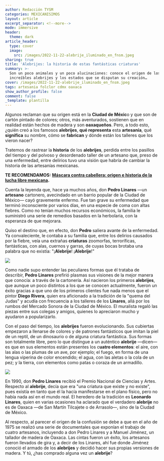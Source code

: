 ```yaml
---
author: Redacción TYSM
categories: MEXICANISIMOS
layout: article
excerpt_separator: <!--more-->
mode: immersive
header:
  theme: dark
article_header:
  type: cover
  image:
    src: /images/2022-11-22-alebrije_iluminado_en_fnsm.jpeg
sharing: true
title: 'Alebrijes: la historia de estas fantásticas criaturas'
summary: >-
  Son un poco animales y un poco alucinaciones: conoce el origen de los
  increíbles alebrijes y los estados que se disputan su creación…
cover: /images/2022-11-22-alebrije_iluminado_en_fnsm.jpeg
tags: artesania folclor cdmx oaxaca
show_author_profile: false
comment: false
_template: plantilla
---
```







Algunos reclaman que su origen está en la **Ciudad de Méxic**o y que son de cartón pintado de colores; otros, más aventurados, sostienen que en realidad están hechos de madera y son **oaxaqueños**. Pero, a todo esto, ¿quién creó a los famosos **alebrijes**, **qué representa** esta **artesanía**, qué **significa** su nombre, cómo se **fabrican** y dónde están los talleres que los vieron nacer?

Tratemos de rastrear la **historia** de los **alebrijes**, perdida entre los pasillos del tiempo y del polvoso y desordenado taller de un artesano que, preso de una enfermedad, entre delirios tuvo una visión que habría de cambiar la historia de las artesanías mexicanas.

**TE RECOMENDAMOS:** [**Máscara contra cabellera: origen e historia de la lucha libre mexicana**](https://blog.tonoysumariachi.com/mexicanisimos/2022/07/13/origen-e-historia-de-la-lucha-libre-mexicana.html)**.**

Cuenta la leyenda que, hace ya muchos años, don **Pedro Linares** —un **artesano** cartonero, avecindado en un barrio popular de la Ciudad de México— cayó gravemente enfermo. Fue tan grave su enfermedad que terminó inconsciente por varios días, en una especie de coma con altas fiebres. Como no tenían muchos recursos económicos, la familia le suministró una serie de remedios basados en la herbolaria, con la esperanza de que mejorara.

Quiso el destino que, en efecto, don **Pedro** saliera avante de la enfermedad. Ya convaleciente, le contaba a su familia que, entre los delirios causados por la fiebre, veía una extrañas **criaturas** zoomorfas, terroríficas, fantásticas, con alas, cuernos y garras, de cuyas bocas brotaba una palabra que no existía: "¡**Alebrije**! ¡**Alebrije**!"

![](https://upload.wikimedia.org/wikipedia/commons/thumb/f/fc/Alebrije20171109p1.jpg/755px-Alebrije20171109p1.jpg)

Como nadie supo entender las peculiares formas que él trataba de describir, **Pedro Linares** prefirió plasmas sus visiones de la mejor manera que conocía: a través de la cartonería. Así nacieron los primeros **alebrijes**, que aunque un poco distintos a los que se conocen actualmente, fueron un éxito gracias a que uno de los primeros clientes fue nada menos que el pintor **Diego Rivera**, quien era aficionado a la tradición de la "quema del Judas" y acudía con frecuencia a los talleres de los **Linares**, allá por los rumbos del Mercado Sonora de la Ciudad de México. El muralista regaló las piezas entre sus colegas y amigos, quienes lo apreciaron mucho y ayudaron a popularizarlo.

Con el paso del tiempo, los **alebrijes** fueron evolucionando. Sus cubiertas empezaron a llenarse de colores y de patrones fantásticos que imitan la piel de un reptil, de un dinosaurio o de alguna criatura fantástica. Sus formas son totalmente libre, pero lo que distingue a un auténtico **alebrije** —dicen— es que en sus elementos están presentes los c**uatro elementos**: el aire, con las alas o las plumas de un ave, por ejemplo; el fuego, en forma de una lengua viperina de color encendido; el agua, con las aletas o la cola de un pez; y la tierra, con elementos como patas o coraza de un armadillo.

![](https://upload.wikimedia.org/wikipedia/commons/thumb/0/07/Alebrije_Mexico.jpg/1024px-Alebrije_Mexico.jpg)

En 1990, don **Pedro Linares** recibió el Premio Nacional de Ciencias y Artes. Respecto al **alebrije**, decía que era "una criatura que existe y no existe", pues existía en tanto que él la hacía manifestarse en el plano físico, pero no había nada así en el mundo real. El heredero de la tradición es **Leonardo Linares**, quien en varias ocasiones ha aclarado que el verdadero **alebrije** no es de Oaxaca —de San Martín Tilcajete o de Arrasolo—, sino de la Ciudad de México.

Al respecto, al parecer el origen de la confusión se debe a que en el año de 1975 se realizó una serie de documentales que exponían el trabajo de cuatro artesanos, incluyendo a don Pedro Linares y a Manuel Jiménez, un tallador de madera de Oaxaca. Las cintas fueron un éxito, los artesanos fueron llevados de gira y, a decir de los Linares, ahí fue donde Jiménez conoció el armado de los **alebrijes** y decidió hacer sus propias versiones de madera. Y tú, ¿has comprado alguna vez un **alebrije**?
